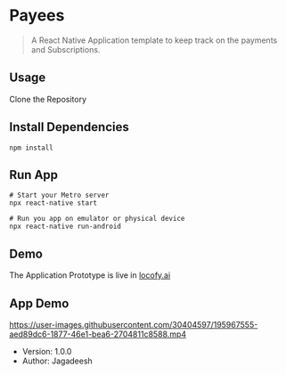 # Payees

> A React Native Application template to keep track on the payments and Subscriptions.

## Usage

Clone the Repository

## Install Dependencies

```
npm install
```

## Run App

```
# Start your Metro server
npx react-native start

# Run you app on emulator or physical device
npx react-native run-android

```

## Demo

The Application Prototype is live in [locofy.ai](https://www.locofy.ai/builder/63496b99842b4385469c62b2?screen=46%3A175)

## App Demo


https://user-images.githubusercontent.com/30404597/195967555-aed89dc6-1877-46e1-bea6-2704811c8588.mp4


- Version: 1.0.0
- Author: Jagadeesh
